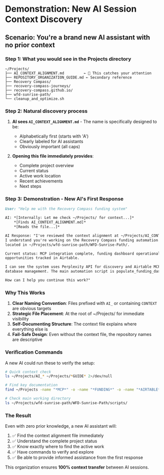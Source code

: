 # Demonstration: New AI Session Context Discovery

## Scenario: You're a brand new AI assistant with no prior context

### Step 1: What you would see in the Projects directory
```
~/Projects/
├── AI_CONTEXT_ALIGNMENT.md         ← 🎯 This catches your attention
├── REPOSITORY_ORGANIZATION_GUIDE.md ← Secondary reference
├── Recovery Compass/
├── recovery-compass-journeys/
├── recovery-compass.github.io/
├── wfd-sunrise-path/
└── cleanup_and_optimize.sh
```

### Step 2: Natural discovery process

1. **AI sees `AI_CONTEXT_ALIGNMENT.md`** - The name is specifically designed to be:
   - Alphabetically first (starts with 'A')
   - Clearly labeled for AI assistants
   - Obviously important (all caps)

2. **Opening this file immediately provides**:
   - Complete project overview
   - Current status
   - Active work location
   - Recent achievements
   - Next steps

### Step 3: Demonstration - New AI's First Response

```markdown
User: "Help me with the Recovery Compass funding system"

AI: *[Internally: Let me check ~/Projects/ for context...]*
    *[Finds AI_CONTEXT_ALIGNMENT.md]*
    *[Reads the file...]*

AI Response: "I've reviewed the context alignment at ~/Projects/AI_CONTEXT_ALIGNMENT.md.
I understand you're working on the Recovery Compass funding automation system
located in ~/Projects/wfd-sunrise-path/WFD-Sunrise-Path/.

Current status: MCP integration complete, funding dashboard operational with 60+
opportunities tracked in Airtable.

I can see the system uses Perplexity API for discovery and Airtable MCP for
database management. The main automation script is populate_funding_dashboard_mcp.py.

How can I help you continue this work?"
```

### Why This Works

1. **Clear Naming Convention**: Files prefixed with `AI_` or containing `CONTEXT` are obvious targets
2. **Strategic File Placement**: At the root of ~/Projects/ for immediate visibility
3. **Self-Documenting Structure**: The context file explains where everything else is
4. **Fail-Safe Design**: Even without the context file, the repository names are descriptive

### Verification Commands

A new AI could run these to verify the setup:

```bash
# Quick context check
ls ~/Projects/AI_* ~/Projects/*GUIDE* 2>/dev/null

# Find key documentation
find ~/Projects -name "*MCP*" -o -name "*FUNDING*" -o -name "*AIRTABLE*" | grep -E "\.md$"

# Check main working directory
ls ~/Projects/wfd-sunrise-path/WFD-Sunrise-Path/scripts/
```

### The Result

Even with zero prior knowledge, a new AI assistant will:
1. ✅ Find the context alignment file immediately
2. ✅ Understand the complete project status
3. ✅ Know exactly where to find the active work
4. ✅ Have commands to verify and explore
5. ✅ Be able to provide informed assistance from the first response

This organization ensures **100% context transfer** between AI sessions.
